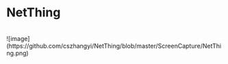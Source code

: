 # NetThing
</br>
![image](https://github.com/cszhangyi/NetThing/blob/master/ScreenCapture/NetThing.png)
